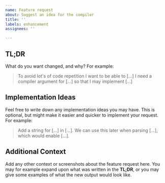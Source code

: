```yaml
---
name: Feature request
about: Suggest an idea for the compiler
title: ''
labels: enhancement
assignees: ''

---
```


## TL;DR
What do you want changed, and why? For example:
> To avoid lot's of code repetition I want to be able to [...]
> I need a compiler argument for [...] so that I may implement [...]

## Implementation Ideas
Feel free to write down any implementation ideas you may have. This is optional, but might make it easier and quicker to implement your request. For example:
> Add a string for [...] in [...]. We can use this later when parsing [...], which would enable [...].

## Additional Context
Add any other context or screenshots about the feature request here. You may for example expand upon what was written in the **TL;DR**, or you may give some examples of what the new output would look like.
